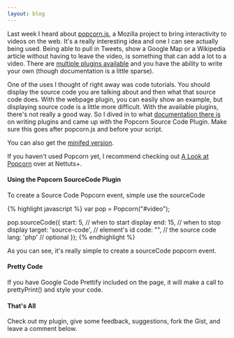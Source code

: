 ```yaml
---
layout: blog
---
```

Last week I heard about [popcorn.js](http://mozillapopcorn.org/), a Mozilla project to bring interactivity to videos on the web. It's a really interesting idea and one I can see actually being used. Being able to pull in Tweets, show a Google Map or a Wikipedia article without having to leave the video, is something that can add a lot to a video. There are [multiple plugins available](http://popcornjs.org/plugins) and you have the ability to write your own (though documentation is a little sparse).

One of the uses I thought of right away was code tutorials. You should display the source code you are talking about and then what that source code does. With the webpage plugin, you can easily show an example, but displaying source code is a little more difficult. With the available plugins, there's not really a good way. So I dived in to what [documentation there is](http://popcornjs.org/creating-plugins) on writing plugins and came up with the Popcorn Source Code Plugin. Make sure this goes after popcorn.js and before your script.

<script src="https://gist.github.com/1364481.js?file=Popcorn.SourceCode.js"></script>

You can also get the [minifed version](https://raw.github.com/gist/1364481/2a98bdcc118fac2cf4fc749b09387a1c5430cb1f/Popcorn.SourceCode.min.js).

If you haven't used Popcorn yet, I recommend checking out [A Look at Popcorn](http://net.tutsplus.com/articles/news/a-look-at-popcorn/) over at Nettuts+.

#### Using the Popcorn SourceCode Plugin

To create a Source Code Popcorn event, simple use the sourceCode

{% highlight javascript %}
var pop = Popcorn("#video");

pop.sourceCode({
	start: 5, // when to start display
	end: 15, // when to stop display
	target: 'source-code', // element's id
	code: "<?php echo 'foo';?>", // the source code
	lang: 'php' // optional
});
{% endhighlight %}

As you can see, it's really simple to create a sourceCode popcorn event.

#### Pretty Code

If you have Google Code Prettify included on the page, it will make a call to prettyPrint() and style your code.

#### That's All

Check out my plugin, give some feedback, suggestions, fork the Gist, and leave a comment below.